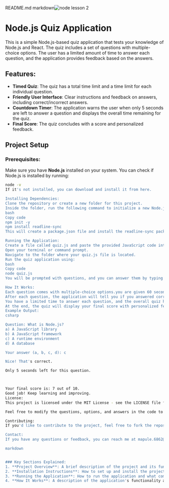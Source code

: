 README.md
markdown![node lesson 2](https://github.com/user-attachments/assets/ae81e9f4-4187-456b-8d61-35991d4fb9c0)


# Node.js Quiz Application

This is a simple Node.js-based quiz application that tests your knowledge of Node.js and React. The quiz includes a set of questions with multiple-choice options. The user has a limited amount of time to answer each question, and the application provides feedback based on the answers.

## Features:
- **Timed Quiz**: The quiz has a total time limit and a time limit for each individual question.
- **Friendly User Interface**: Clear instructions and feedback on answers, including correct/incorrect answers.
- **Countdown Timer**: The application warns the user when only 5 seconds are left to answer a question and displays the overall time remaining for the quiz.
- **Final Score**: The quiz concludes with a score and personalized feedback.

## Project Setup

### Prerequisites:
Make sure you have **Node.js** installed on your system. You can check if Node.js is installed by running:

```bash
node -v
If it's not installed, you can download and install it from here.

Installing Dependencies:
Clone the repository or create a new folder for this project.
Inside the folder, run the following command to initialize a new Node.js project and install the necessary dependencies:
bash
Copy code
npm init -y
npm install readline-sync
This will create a package.json file and install the readline-sync package, which is used to read user input.

Running the Application:
Create a file called quiz.js and paste the provided JavaScript code into it.
Open your terminal or command prompt.
Navigate to the folder where your quiz.js file is located.
Run the quiz application using:
bash
Copy code
node quiz.js
You will be prompted with questions, and you can answer them by typing a, b, c, or d.

How It Works:
Each question comes with multiple-choice options.you are given 60 seconds to answer each question
After each question, the application will tell you if you answered correctly or incorrectly.
You have a limited time to answer each question, and the overall quiz has a time limit.
At the end, the quiz will display your final score with personalized feedback.
Example Output:
csharp

Question: What is Node.js?
a) A JavaScript library
b) A JavaScript framework
c) A runtime environment
d) A database

Your answer (a, b, c, d): c

Nice! That's correct.

Only 5 seconds left for this question.



Your final score is: 7 out of 10.
Good job! Keep learning and improving.
License:
This project is licensed under the MIT License - see the LICENSE file for details.

Feel free to modify the questions, options, and answers in the code to create your own quiz or expand it!

Contributing:
If you'd like to contribute to the project, feel free to fork the repository, make changes, and create a pull request. Any contributions, improvements, or suggestions are welcome!

Contact:
If you have any questions or feedback, you can reach me at mapule.6862@gmail.com.

markdown


### Key Sections Explained:
1. **Project Overview**: A brief description of the project and its functionality.
2. **Installation Instructions**: How to set up and install the project.
3. **Running the Application**: How to run the application and what commands to use.
4. **How It Works**: A description of the application's functionality and example output.




